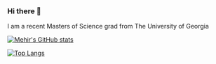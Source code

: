 ### Hi there 👋

I am a recent Masters of Science grad from The University of Georgia 

[![Mehir's GitHub stats](https://github-readme-stats.vercel.app/api?username=mehirpandit&theme=vue-dark&show_icons=true)](https://github.com/mehirpandit/github-readme-stats)

[![Top Langs](https://github-readme-stats.vercel.app/api/top-langs/?username=mehirpandit&layout=compact&theme=vue-dark)](https://github.com/mehirpandit/github-readme-stats)





<!--
**mehirpandit/mehirpandit** is a ✨ _special_ ✨ repository because its `README.md` (this file) appears on your GitHub profile.

Here are some ideas to get you started:

- 🔭 I’m currently working on ...
- 🌱 I’m currently learning ...
- 👯 I’m looking to collaborate on ...
- 🤔 I’m looking for help with ...
- 💬 Ask me about ...
- 📫 How to reach me: ...
- 😄 Pronouns: ...
- ⚡ Fun fact: ...
-->
